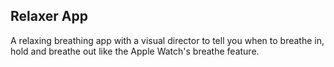 ## Relaxer App

A relaxing breathing app with a visual director to tell you when to breathe in, hold and breathe out like the Apple Watch's breathe feature.

